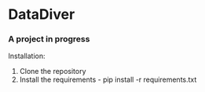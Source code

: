 # DataDiver

### A project in progress

Installation:
1. Clone the repository
2. Install the requirements - pip install -r requirements.txt
